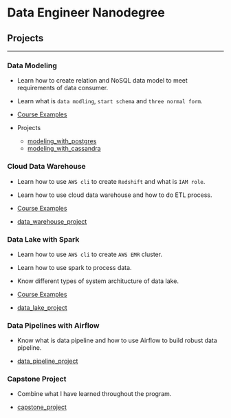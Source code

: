 # Data Engineer Nanodegree

## Projects

-----

### Data Modeling

- Learn how to create relation and NoSQL data model to meet requirements of data consumer.
- Learn what is `data modling`, `start schema` and `three normal form`.

- [Course Examples](./data_modeling/course_examples/)
- Projects
  - [modeling_with_postgres](./data_modeling/modeling_with_postgres/)
  - [modeling_with_cassandra](./data_modeling/modeling_with_cassandra/)

### Cloud Data Warehouse
 - Learn how to use `AWS cli` to create `Redshift` and what is `IAM role`.
 - Learn how to use cloud data warehouse and how to do ETL process.

 - [Course Examples](./data_warehouse/course_examples/) 

 - [data_warehouse_project](./data_warehouse/course_project/)

### Data Lake with Spark
 - Learn how to use `AWS cli` to create `AWS EMR` cluster.
 - Learn how to use spark to process data. 
 - Know different types of system architucture of data lake.

 - [Course Examples](./data_lakes/data_lake_examples/)
 - [data_lake_project](./data_lakes/data_lake_project/) 

### Data Pipelines with Airflow
 - Know what is data pipeline and how to use Airflow to build robust data pipeline.

 - [data_pipeline_project](./data_pipeline/airflow_project/)

### Capstone Project
 - Combine what I have learned throughout the program.

 - [capstone_project](./capstone_project/)
